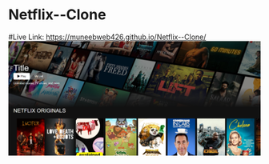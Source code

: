 # Netflix--Clone

#Live Link:  https://muneebweb426.github.io/Netflix--Clone/
<img  src="https://github.com/Muneebweb426/Netflix--Clone/blob/main/clone.png?raw=true">
